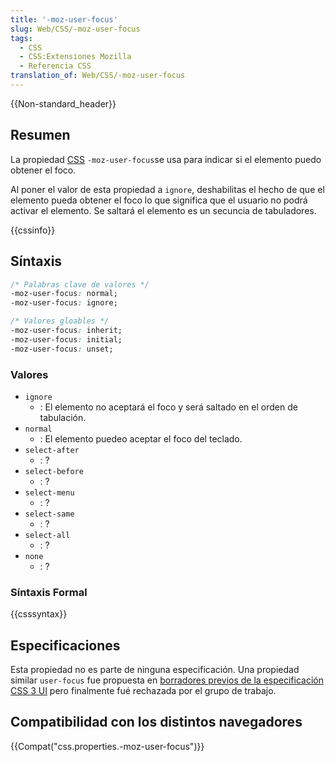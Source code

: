 ```yaml
---
title: '-moz-user-focus'
slug: Web/CSS/-moz-user-focus
tags:
  - CSS
  - CSS:Extensiones Mozilla
  - Referencia CSS
translation_of: Web/CSS/-moz-user-focus
---
```


{{Non-standard_header}}

## Resumen

La propiedad [CSS](/es/docs/Web/CSS) `-moz-user-focus`se usa para indicar si el elemento puedo obtener el foco.

Al poner el valor de esta propiedad a `ignore`, deshabilitas el hecho de que el elemento pueda obtener el foco lo que significa que el usuario no podrá activar el elemento. Se saltará el elemento es un secuncia de tabuladores.

{{cssinfo}}

## Síntaxis

```css
/* Palabras clave de valores */
-moz-user-focus: normal;
-moz-user-focus: ignore;

/* Valores gloables */
-moz-user-focus: inherit;
-moz-user-focus: initial;
-moz-user-focus: unset;
```

### Valores

- `ignore`
  - : El elemento no aceptará el foco y será saltado en el orden de tabulación.
- `normal`
  - : El elemento puedeo aceptar el foco del teclado.
- `select-after`
  - : ?
- `select-before`
  - : ?
- `select-menu`
  - : ?
- `select-same`
  - : ?
- `select-all`
  - : ?
- `none`
  - : ?

### Síntaxis Formal

{{csssyntax}}

## Especificaciones

Esta propiedad no es parte de ninguna especificación. Una propiedad similar `user-focus` fue propuesta en [borradores previos de la especificación CSS 3 UI](http://www.w3.org/TR/2000/WD-css3-userint-20000216) pero finalmente fué rechazada por el grupo de trabajo.

## Compatibilidad con los distintos navegadores

{{Compat("css.properties.-moz-user-focus")}}
